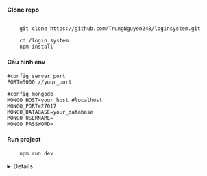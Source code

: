#### Clone repo

##

```
    git clone https://github.com/TrungNguyen248/loginsystem.git

    cd /login_system
    npm install
```

#### Cấu hình env

```
#config server port
PORT=5000 //your_port

#config mongodb
MONGO_HOST=your_host #localhost
MONGO_PORT=27017
MONGO_DATABASE=your_database
MONGO_USERNAME=
MONGO_PASSWORD=
```

#### Run project

```
    npm run dev
```

<details>
<code>POST</code> <code><b>/v1/api/register</b></code> <code>register</code>

- POST /v1/api/login
- GET /v1/api/resource //test authentication
- POST /v1/api/profile //xem profile
- PATCH /v1/api/profile/update //update thong tin
- POST /v1/api/profile/upload //upload avatar
- POST /v1/api/change-pwd //change password

